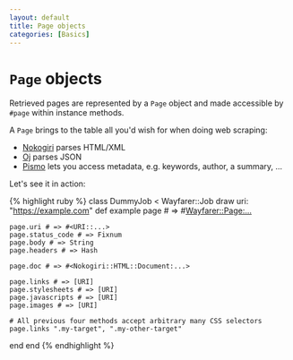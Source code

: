 ```yaml
---
layout: default
title: Page objects
categories: [Basics]
---
```


# `Page` objects

Retrieved pages are represented by a `Page` object and made accessible by `#page` within instance methods.

A `Page` brings to the table all you'd wish for when doing web scraping:

* [Nokogiri](http://www.nokogiri.org) parses HTML/XML
* [Oj](https://github.com/ohler55/oj) parses JSON
* [Pismo](https://github.com/peterc/pismo) lets you access metadata, e.g. keywords, author, a summary, …

Let's see it in action:

{% highlight ruby %}
class DummyJob < Wayfarer::Job
  draw uri: "https://example.com"
  def example
    page # => #<Wayfarer::Page:...>

    page.uri # => #<URI::...>
    page.status_code # => Fixnum
    page.body # => String
    page.headers # => Hash

    page.doc # => #<Nokogiri::HTML::Document:...>

    page.links # => [URI]
    page.stylesheets # => [URI]
    page.javascripts # => [URI]
    page.images # => [URI]

    # All previous four methods accept arbitrary many CSS selectors
    page.links ".my-target", ".my-other-target"

    
  end
end
{% endhighlight %}
